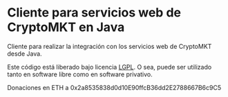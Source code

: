Cliente para servicios web de CryptoMKT en Java
===============================================

Cliente para realizar la integración con los servicios web de CryptoMKT desde Java.

Este código está liberado bajo licencia [LGPL](http://www.gnu.org/licenses/lgpl-3.0.en.html).
O sea, puede ser utilizado tanto en software libre como en software privativo.

Donaciones en ETH a 0x2a8535838d0d10E90ffcB36dd2E2788667B6c9C5
